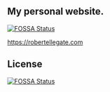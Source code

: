 ## My personal website.
[![FOSSA Status](https://app.fossa.com/api/projects/git%2Bgithub.com%2Frobellegate%2Fpersonal-website.svg?type=shield)](https://app.fossa.com/projects/git%2Bgithub.com%2Frobellegate%2Fpersonal-website?ref=badge_shield)

https://robertellegate.com


## License
[![FOSSA Status](https://app.fossa.com/api/projects/git%2Bgithub.com%2Frobellegate%2Fpersonal-website.svg?type=large)](https://app.fossa.com/projects/git%2Bgithub.com%2Frobellegate%2Fpersonal-website?ref=badge_large)